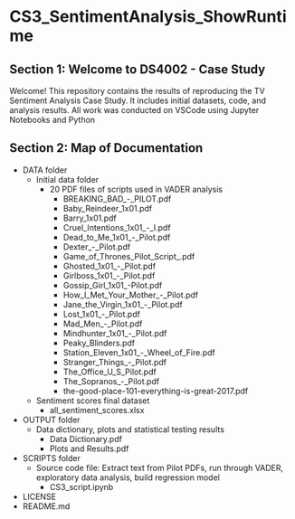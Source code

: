 # CS3_SentimentAnalysis_ShowRuntime

## Section 1: Welcome to DS4002 - Case Study
Welcome! This repository contains the results of reproducing the TV Sentiment Analysis Case Study. It includes initial datasets, code, and analysis results. 
All work was conducted on VSCode using Jupyter Notebooks and Python

## Section 2: Map of Documentation
* DATA folder
  * Initial data folder
    * 20 PDF files of scripts used in VADER analysis
      * BREAKING_BAD_-_PILOT.pdf
      * Baby_Reindeer_1x01.pdf
      * Barry_1x01.pdf
      * Cruel_Intentions_1x01_-_I.pdf
      * Dead_to_Me_1x01_-_Pilot.pdf
      * Dexter_-_Pilot.pdf
      * Game_of_Thrones_Pilot_Script_.pdf
      * Ghosted_1x01_-_Pilot.pdf
      * Girlboss_1x01_-_Pilot.pdf
      * Gossip_Girl_1x01_-Pilot.pdf
      * How_I_Met_Your_Mother_-_Pilot.pdf
      * Jane_the_Virgin_1x01_-_Pilot.pdf
      * Lost_1x01_-_Pilot.pdf
      * Mad_Men_-_Pilot.pdf
      * Mindhunter_1x01_-_Pilot.pdf
      * Peaky_Blinders.pdf
      * Station_Eleven_1x01_-_Wheel_of_Fire.pdf
      * Stranger_Things_-_Pilot.pdf
      * The_Office_U_S_Pilot.pdf
      * The_Sopranos_-_Pilot.pdf
      * the-good-place-101-everything-is-great-2017.pdf
  * Sentiment scores final dataset
      * all_sentiment_scores.xlsx
* OUTPUT folder
  * Data dictionary, plots and statistical testing results
    * Data Dictionary.pdf
    * Plots and Results.pdf
* SCRIPTS folder
  * Source code file: Extract text from Pilot PDFs, run through VADER, exploratory data analysis, build regression model 
    * CS3_script.ipynb
* LICENSE
* README.md
